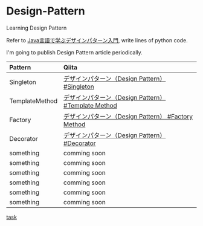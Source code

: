 # Design-Pattern
Learning Design Pattern

Refer to [Java言語で学ぶデザインパターン入門](http://goo.gl/MXvJ), write lines of python code.

I'm going to publish Design Pattern article periodically.

| Pattern | Qiita |
|:--------|:------|
| Singleton | [デザインパターン（Design Pattern）#Singleton](http://qiita.com/nirperm/items/af1f83925ba43dbf22eb) |
| TemplateMethod | [デザインパターン（Design Pattern） #Template Method](http://qiita.com/nirperm/items/9651c1e0b29cdc31f064)|
| Factory | [デザインパターン（Design Pattern） #Factory Method](http://qiita.com/nirperm/items/2b979808a025652cbea4)|
| Decorator |[デザインパターン（Design Pattern）#Decorator](http://qiita.com/nirperm/items/398cb970826fa972a94f)|
| something | comming soon |
| something | comming soon |
| something | comming soon |
| something | comming soon |
| something | comming soon |
| something | comming soon |

[task](https://github.com/Nirperm/Design-Pattern/issues/2)
